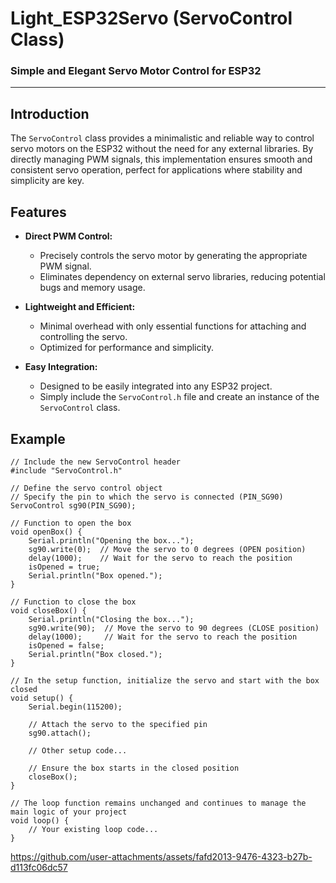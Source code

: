 # Light_ESP32Servo (ServoControl Class)

### Simple and Elegant Servo Motor Control for ESP32

---

## Introduction

The `ServoControl` class provides a minimalistic and reliable way to control servo motors on the ESP32 without the need for any external libraries. By directly managing PWM signals, this implementation ensures smooth and consistent servo operation, perfect for applications where stability and simplicity are key.

## Features

- **Direct PWM Control:**
  - Precisely controls the servo motor by generating the appropriate PWM signal.
  - Eliminates dependency on external servo libraries, reducing potential bugs and memory usage.

- **Lightweight and Efficient:**
  - Minimal overhead with only essential functions for attaching and controlling the servo.
  - Optimized for performance and simplicity.

- **Easy Integration:**
  - Designed to be easily integrated into any ESP32 project.
  - Simply include the `ServoControl.h` file and create an instance of the `ServoControl` class.

## Example

```
// Include the new ServoControl header
#include "ServoControl.h"

// Define the servo control object
// Specify the pin to which the servo is connected (PIN_SG90)
ServoControl sg90(PIN_SG90);

// Function to open the box
void openBox() {
    Serial.println("Opening the box...");
    sg90.write(0);  // Move the servo to 0 degrees (OPEN position)
    delay(1000);    // Wait for the servo to reach the position
    isOpened = true;
    Serial.println("Box opened.");
}

// Function to close the box
void closeBox() {
    Serial.println("Closing the box...");
    sg90.write(90);  // Move the servo to 90 degrees (CLOSE position)
    delay(1000);     // Wait for the servo to reach the position
    isOpened = false;
    Serial.println("Box closed.");
}

// In the setup function, initialize the servo and start with the box closed
void setup() {
    Serial.begin(115200);
    
    // Attach the servo to the specified pin
    sg90.attach();
    
    // Other setup code...

    // Ensure the box starts in the closed position
    closeBox();
}

// The loop function remains unchanged and continues to manage the main logic of your project
void loop() {
    // Your existing loop code...
}

```


https://github.com/user-attachments/assets/fafd2013-9476-4323-b27b-d113fc06dc57


